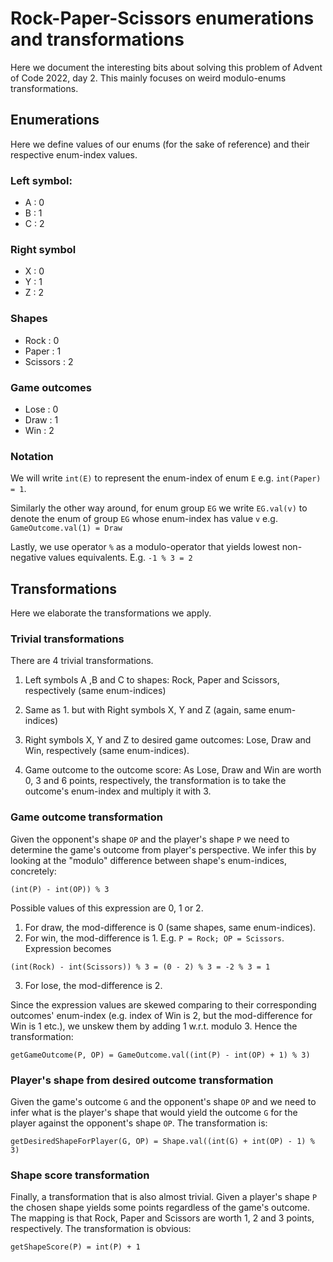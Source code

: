 # Rock-Paper-Scissors enumerations and transformations

Here we document the interesting bits about solving this problem of Advent of Code 2022, day 2.
This mainly focuses on weird modulo-enums transformations.

## Enumerations

Here we define values of our enums (for the sake of reference) and their respective enum-index values.

### Left symbol:

- A : 0
- B : 1
- C : 2

### Right symbol

- X : 0
- Y : 1
- Z : 2

### Shapes

- Rock : 0
- Paper : 1
- Scissors : 2

### Game outcomes

- Lose : 0
- Draw : 1
- Win : 2

### Notation

We will write `int(E)` to represent the enum-index of enum `E` e.g. `int(Paper) = 1`.

Similarly the other way around, for enum group `EG` we write `EG.val(v)` to denote the enum of group `EG` whose enum-index has value `v` e.g. `GameOutcome.val(1) = Draw`

Lastly, we use operator `%` as a modulo-operator that yields lowest non-negative values equivalents. E.g. `-1 % 3 = 2`

## Transformations

Here we elaborate the transformations we apply.

### Trivial transformations

There are 4 trivial transformations.
 
 1. Left symbols A ,B and C to shapes: Rock, Paper and Scissors, respectively (same enum-indices)
 
 2. Same as 1. but with Right symbols X, Y and Z (again, same enum-indices)

 3. Right symbols X, Y and Z to desired game outcomes: Lose, Draw and Win, respectively (same enum-indices).
 
 4. Game outcome to the outcome score: As Lose, Draw and Win are worth 0, 3 and 6 points, respectively, the transformation is to take the outcome's enum-index and multiply it with 3.

 ### Game outcome transformation

 Given the opponent's shape `OP` and the player's shape `P` we need to determine the game's outcome from player's perspective. We infer this by looking at the "modulo" difference between shape's enum-indices, concretely:
 
 `(int(P) - int(OP)) % 3`
 
 Possible values of this expression are 0, 1 or 2.
 
 1. For draw, the mod-difference is 0 (same shapes, same enum-indices).
 2. For win, the mod-difference is 1.
 E.g. `P = Rock; OP = Scissors`. Expression becomes

 `(int(Rock) - int(Scissors)) % 3 = (0 - 2) % 3 = -2 % 3 = 1`

 3. For lose, the mod-difference is 2.

 Since the expression values are skewed comparing to their corresponding outcomes' enum-index  (e.g. index of Win is 2, but the mod-difference for Win is 1 etc.), we unskew them by adding 1 w.r.t. modulo 3. Hence the transformation:

 `getGameOutcome(P, OP) = GameOutcome.val((int(P) - int(OP) + 1) % 3)`

 ### Player's shape from desired outcome transformation

 Given the game's outcome `G` and the opponent's shape `OP` and we need to infer what is the player's shape that would yield the outcome `G` for the player against the opponent's shape `OP`. The transformation is:

 `getDesiredShapeForPlayer(G, OP) = Shape.val((int(G) + int(OP) - 1) % 3)`

### Shape score transformation

Finally, a transformation that is also almost trivial. Given a player's shape `P` the chosen shape yields some points regardless of the game's outcome. The mapping is that Rock, Paper and Scissors are worth 1, 2 and 3 points, respectively. The transformation is obvious:

`getShapeScore(P) = int(P) + 1`